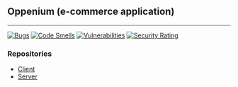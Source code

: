 ## Oppenium  (e-commerce application) 
---
[![Bugs](https://sonarcloud.io/api/project_badges/measure?project=damianbarszcz_oppenium-client&metric=bugs)](https://sonarcloud.io/summary/new_code?id=damianbarszcz_oppenium-client)
[![Code Smells](https://sonarcloud.io/api/project_badges/measure?project=damianbarszcz_oppenium-client&metric=code_smells)](https://sonarcloud.io/summary/new_code?id=damianbarszcz_oppenium-client)
[![Vulnerabilities](https://sonarcloud.io/api/project_badges/measure?project=damianbarszcz_oppenium-client&metric=vulnerabilities)](https://sonarcloud.io/summary/new_code?id=damianbarszcz_oppenium-client)
[![Security Rating](https://sonarcloud.io/api/project_badges/measure?project=damianbarszcz_oppenium-client&metric=security_rating)](https://sonarcloud.io/summary/new_code?id=damianbarszcz_oppenium-client)

### Repositories
- [Client](https://github.com/damianbarszcz/oppenium-client)
- [Server](https://github.com/damianbarszcz/oppenium-server)